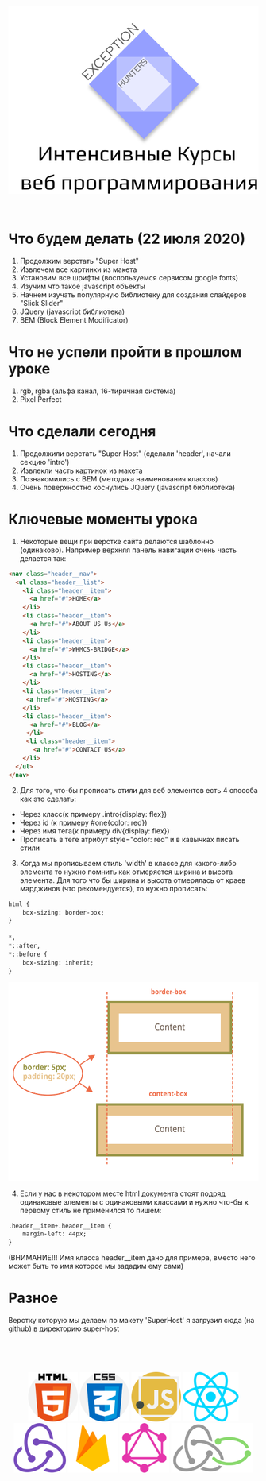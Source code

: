 <p align="center">
  <img src="logos/eh-logo.svg" alt="Exception Hunters logo"/>
</p>
<br />

# Что будем делать (22 июля 2020)
1) Продолжим верстать "Super Host"
2) Извлечем все картинки из макета
3) Установим все шрифты (воспользуемся сервисом google fonts)
4) Изучим что такое javascript объекты 
5) Начнем изучать популярную библиотеку для создания слайдеров "Slick Slider"
6) JQuery (javascript библиотека)
7) BEM (Block Element Modificator)

# Что не успели пройти в прошлом уроке
1) rgb, rgba (альфа канал, 16-тиричная система)
2) Pixel Perfect 

# Что сделали сегодня
1) Продолжили верстать "Super Host" (сделали 'header', начали секцию 'intro')
2) Извлекли часть картинок из макета
3) Познакомились с BEM (методика наименования классов)
4) Очень поверхностно коснулись JQuery (javascript библиотека)

# Ключевые моменты урока
1) Некоторые вещи при верстке сайта делаются шаблонно (одинаково). Например верхняя панель навигации очень часть делается так:
```html
<nav class="header__nav">
  <ul class="header__list">
    <li class="header__item">
      <a href="#">HOME</a>
    </li>
    <li class="header__item">
      <a href="#">ABOUT US Us</a>
    </li>
    <li class="header__item">
      <a href="#">WHMCS-BRIDGE</a>
    </li>
    <li class="header__item">
      <a href="#">HOSTING</a>
    </li>
    <li class="header__item">
     <a href="#">HOSTING</a>
    </li>
    <li class="header__item">
      <a href="#">BLOG</a>
     </li>
     <li class="header__item">
       <a href="#">CONTACT US</a>
    </li>
  </ul>
</nav>
```
2) Для того, что-бы прописать стили для веб элементов есть 4 способа как это сделать:
  * Через класс(к примеру .intro{display: flex})
  * Через id (к примеру #one{color: red})
  * Через имя тега(к примеру div{display: flex})
  * Прописать в теге атрибут style="color: red" и в кавычках писать стили

3) Когда мы прописываем стиль 'width' в классе для какого-либо элемента то нужно помнить как отмеряется ширина и высота элемента.
Для того что бы ширина и высота отмерялась от краев марджинов (что рекомендуется), то нужно прописать:
```html
html {
    box-sizing: border-box;
}

*,
*::after,
*::before {
    box-sizing: inherit;
}
```
<p align="center">
  <img height="400" src="logos/border-box.svg" alt="border-box"/>
</p>

4) Если у нас в некотором месте html документа стоят подряд одинаковые элементы с одинаковыми классами и нужно что-бы к первому стиль не применился то пишем:
```html
.header__item+.header__item {
    margin-left: 44px;
}
```
(ВНИМАНИЕ!!! Имя класса header__item дано для примера, вместо него может быть то имя которое мы зададим ему сами)

# Разное
Верстку которую мы делаем по макету 'SuperHost' я загрузил сюда (на github) в директорию super-host

<br />
<br />
<br />
<p align="center">
  <img with="100" height="100" src="logos/html-5.svg" alt="html-logo"/>
  <img with="100" height="100" src="logos/css.svg" alt="css-logo"/>
  <img with="100" height="100" src="logos/javascript.svg" alt="js-logo"/>
  <img with="100" height="100" src="logos/react.svg" alt="react-logo"/>
  <img with="100" height="100" src="logos/redux.svg" alt="redux-logo"/>
  <img with="100" height="100" src="logos/firebase.svg" alt="firebase"/>
  <img with="100" height="100" src="logos/graphql.svg" alt="graphql"/>
  <img with="100" height="100" src="logos/redux-saga.svg" alt="redux-saga-logo"/>
</p>
